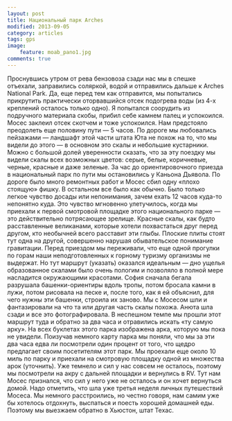 ```yaml
---
layout: post
title: Национальный парк Arches
modified: 2013-09-05
category: articles
tags: gps
image:
    feature: moab_pano1.jpg
comments: true
---
```


Проснувшись утром от рева бензовоза сзади нас мы в спешке отъехали, заправились
соляркой, водой и отправились дальше к Arches National Park. Да, еще перед тем
как отправится, мы попытались прикрутить практически оторвавшийся отсек
подогрева воды (из 4-х креплений осталось только одно). Я попытался соорудить
из подручного материала скобы, прибил себе камнем палец и успокоился. Мосес
заклеил отсек скотчем и тоже успокоился. Нам предстояло преодолеть еще половину
пути — 5 часов. По дороге мы любовались пейзажами — ландшафт этой части штата
Юта не похож на то, что мы видели до этого — в основном это скалы и небольшие
кустарники. Можно с большой долей уверенности сказать, что за эту поездку мы
видели скалы всех возможных цветов: серые, белые, коричневые, черные, красные и
даже зеленые. За час до ориентировочного приезда в национальный парк по пути мы
остановились у Каньона Дьявола. По дороге было много ремонтных работ и Мосес
сбил одну «плохо стоящую» фишку. В остальном все было как обычно. Было только
легкое чувство досады или непонимания, зачем ехать 12 часов куда-то непонятно
куда. Это чувство мгновенно улетучилось, когда мы приехали к первой смотровой
площадке этого национального парке — это действительно потрясающее зрелище.
Красные скалы, как будто расставленные великанами, которые хотели похвастаться
друг перед другом, кто необычней всего расставит эти глыбы. Плоские плиты стоят
тут одна на другой, совершенно нарушая обывательское понимание гравитации.
Перед приездом мы переживали, что еще одной прогулки по горам наши
неподготовленных к горному туризму организмы не выдержат. Но тут маршрут
(указать) оказался идеальным — дно ущелья образованное скалами было очень
пологим и позволяло в полной мере насладится окружающими красотами. София
сначала бегала разрушала башенки-ориентиры вдоль тропы, потом бросала камни в
лужи, потом рисовала на песке и, после того, как я ей объяснил, для чего нужны
эти башенки, строила их заново. Мы с Мосесом шли и фантазировали на что та или
другая часть скалы похожа. Анюта шла сзади и все это фотографировала. В
неспешном темпе мы прошли этот маршрут туда и обратно за два часа и отравились
искать «ту самую арку». На всех буклетах этого парка изображена арка, которую
мы пока не увидели. Поизучав немного карту парка мы поняли, что мы за эти два
часа едва ли посмотрели один процент от того, что щедро предлагает своим
посетителям этот парк. Мы проехали еще около 10 миль по парку и приехали на
смотровую площадку одной из множества арок (уточнить). Уже темнело и сил у нас
совсем не осталось, поэтому мы посмотрели на акру с дальней площадки и
вернулись в RV. Тут нам Мосес признался, что сил у него уже не осталось и он
хочет вернуться домой. Надо отметить, что шла уже третья неделя личных
путешествий Мосеса. Мы немного расстроились, но честно говоря, нам самим уже бы
хотелось отдохнуть, выспаться и поесть хорошей домашней еды. Поэтому мы
выезжаем обратно в Хьюстон, штат Техас.
